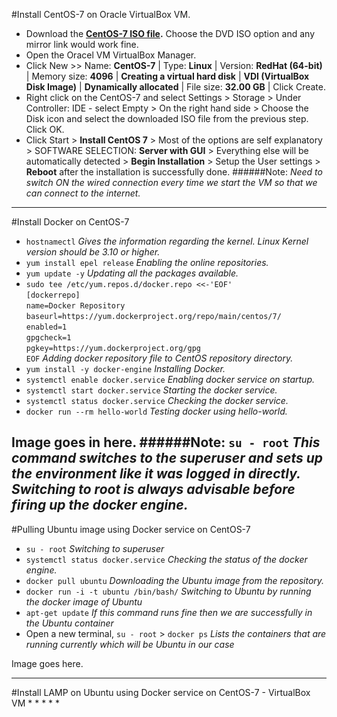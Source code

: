 #Install CentOS-7 on Oracle VirtualBox VM.
* Download the **[CentOS-7 ISO file](https://www.centos.org/download/).** Choose the DVD ISO option and any mirror link would work fine.
* Open the Oracel VM VirtualBox Manager.
* Click New >> Name: **CentOS-7** | Type: **Linux** | Version: **RedHat (64-bit)** | Memory size: **4096** | **Creating a virtual hard disk** | **VDI (VirtualBox Disk Image)** | **Dynamically allocated** | File size: **32.00 GB** | Click Create.
* Right click on the CentOS-7 and select Settings > Storage > Under Controller: IDE - select Empty > On the right hand side > Choose the Disk icon and select the downloaded ISO file from the previous step. Click OK.
* Click Start > **Install CentOS 7** > Most of the options are self explanatory > SOFTWARE SELECTION: **Server with GUI** > Everything else will be automatically detected > **Begin Installation** > Setup the User settings > **Reboot** after the installation is successfully done.
######Note: *Need to switch ON the wired connection every time we start the VM so that we can connect to the internet.*
----------

#Install Docker on CentOS-7
* `hostnamectl` *Gives the information regarding the kernel. Linux Kernel version should be 3.10 or higher.*
* `yum install epel release` *Enabling the online repositories.*
* `yum update -y` *Updating all the packages available.*
* `sudo tee /etc/yum.repos.d/docker.repo <<-'EOF'`<br>`[dockerrepo]`<br>`name=Docker Repository`<br>`baseurl=https://yum.dockerproject.org/repo/main/centos/7/`<br>`enabled=1`<br>`gpgcheck=1`<br>`pgkey=https://yum.dockerproject.org/gpg`<br>`EOF` *Adding docker repository file to CentOS repository directory.*
* `yum install -y docker-engine` *Installing Docker.*
* `systemctl enable docker.service` *Enabling docker service on startup.*
* `systemctl start docker.service` *Starting the docker service.*
* `systemctl status docker.service` *Checking the docker service.*
* `docker run --rm hello-world` *Testing docker using hello-world.*

Image goes in here.
######Note: `su - root` *This command switches to the superuser and sets up the environment like it was logged in directly. Switching to root is always advisable before firing up the docker engine.*
---------

#Pulling Ubuntu image using Docker service on CentOS-7
* `su - root` *Switching to superuser*
* `systemctl status docker.service` *Checking the status of the docker engine.*
* `docker pull ubuntu` *Downloading the Ubuntu image from the repository.*
* `docker run -i -t ubuntu /bin/bash/` *Switching to Ubuntu by running the docker image of Ubuntu*
* `apt-get update` *If this command runs fine then we are successfully in the Ubuntu container*
* Open a new terminal, `su - root` > `docker ps` *Lists the containers that are running currently which will be Ubuntu in our case*

Image goes here.

--------

#Install LAMP on Ubuntu using Docker service on CentOS-7 - VirtualBox VM
* 
* 
* 
* 
* 
